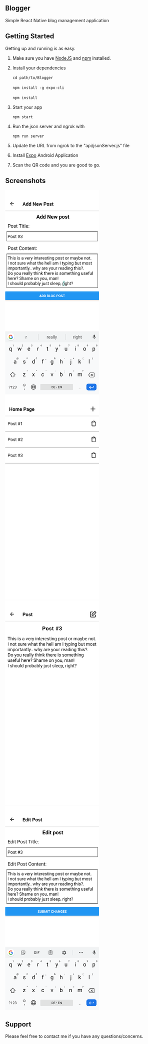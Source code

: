 ## Blogger

Simple React Native blog management application

## Getting Started

Getting up and running is as easy.

1. Make sure you have [NodeJS](https://nodejs.org/) and [npm](https://www.npmjs.com/) installed.
2. Install your dependencies

   ```
   cd path/to/Blogger

   npm install -g expo-cli

   npm install
   ```

3. Start your app

   ```
   npm start
   ```

4. Run the json server and ngrok with
   ```
   npm run server
   ```
5. Update the URL from ngrok to the "api/jsonServer.js" file

6. Install [Expo](https://play.google.com/store/apps/details?id=host.exp.exponent&hl=en_US) Android Application

7. Scan the QR code and you are good to go.

## Screenshots

<img src='./screenshots/screen_1.png' width='300' height='650' alt='screen_1'>
<img src='./screenshots/screen_2.png' width='300' height='650' alt='screen_2'>
<img src='./screenshots/screen_3.png' width='300' height='650' alt='screen_3'>
<img src='./screenshots/screen_4.png' width='300' height='650' alt='screen_4'>

## Support

Please feel free to contact me if you have any questions/concerns.
